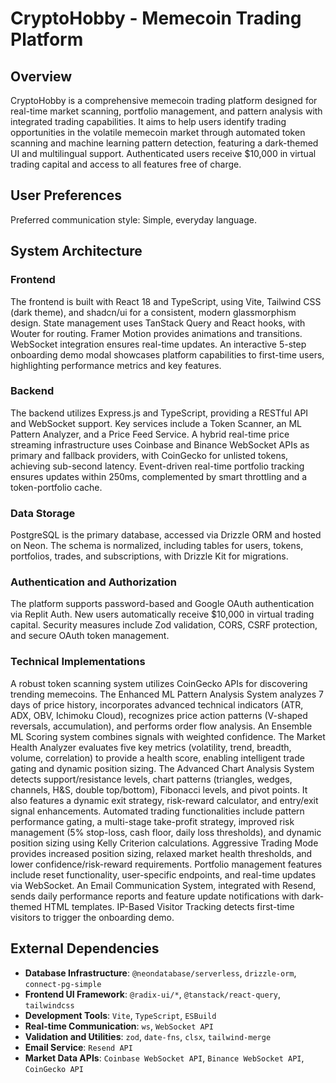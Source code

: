 # CryptoHobby - Memecoin Trading Platform

## Overview
CryptoHobby is a comprehensive memecoin trading platform designed for real-time market scanning, portfolio management, and pattern analysis with integrated trading capabilities. It aims to help users identify trading opportunities in the volatile memecoin market through automated token scanning and machine learning pattern detection, featuring a dark-themed UI and multilingual support. Authenticated users receive $10,000 in virtual trading capital and access to all features free of charge.

## User Preferences
Preferred communication style: Simple, everyday language.

## System Architecture

### Frontend
The frontend is built with React 18 and TypeScript, using Vite, Tailwind CSS (dark theme), and shadcn/ui for a consistent, modern glassmorphism design. State management uses TanStack Query and React hooks, with Wouter for routing. Framer Motion provides animations and transitions. WebSocket integration ensures real-time updates. An interactive 5-step onboarding demo modal showcases platform capabilities to first-time users, highlighting performance metrics and key features.

### Backend
The backend utilizes Express.js and TypeScript, providing a RESTful API and WebSocket support. Key services include a Token Scanner, an ML Pattern Analyzer, and a Price Feed Service. A hybrid real-time price streaming infrastructure uses Coinbase and Binance WebSocket APIs as primary and fallback providers, with CoinGecko for unlisted tokens, achieving sub-second latency. Event-driven real-time portfolio tracking ensures updates within 250ms, complemented by smart throttling and a token-portfolio cache.

### Data Storage
PostgreSQL is the primary database, accessed via Drizzle ORM and hosted on Neon. The schema is normalized, including tables for users, tokens, portfolios, trades, and subscriptions, with Drizzle Kit for migrations.

### Authentication and Authorization
The platform supports password-based and Google OAuth authentication via Replit Auth. New users automatically receive $10,000 in virtual trading capital. Security measures include Zod validation, CORS, CSRF protection, and secure OAuth token management.

### Technical Implementations
A robust token scanning system utilizes CoinGecko APIs for discovering trending memecoins. The Enhanced ML Pattern Analysis System analyzes 7 days of price history, incorporates advanced technical indicators (ATR, ADX, OBV, Ichimoku Cloud), recognizes price action patterns (V-shaped reversals, accumulation), and performs order flow analysis. An Ensemble ML Scoring system combines signals with weighted confidence. The Market Health Analyzer evaluates five key metrics (volatility, trend, breadth, volume, correlation) to provide a health score, enabling intelligent trade gating and dynamic position sizing. The Advanced Chart Analysis System detects support/resistance levels, chart patterns (triangles, wedges, channels, H&S, double top/bottom), Fibonacci levels, and pivot points. It also features a dynamic exit strategy, risk-reward calculator, and entry/exit signal enhancements. Automated trading functionalities include pattern performance gating, a multi-stage take-profit strategy, improved risk management (5% stop-loss, cash floor, daily loss thresholds), and dynamic position sizing using Kelly Criterion calculations. Aggressive Trading Mode provides increased position sizing, relaxed market health thresholds, and lower confidence/risk-reward requirements. Portfolio management features include reset functionality, user-specific endpoints, and real-time updates via WebSocket. An Email Communication System, integrated with Resend, sends daily performance reports and feature update notifications with dark-themed HTML templates. IP-Based Visitor Tracking detects first-time visitors to trigger the onboarding demo.

## External Dependencies

-   **Database Infrastructure**: `@neondatabase/serverless`, `drizzle-orm`, `connect-pg-simple`
-   **Frontend UI Framework**: `@radix-ui/*`, `@tanstack/react-query`, `tailwindcss`
-   **Development Tools**: `Vite`, `TypeScript`, `ESBuild`
-   **Real-time Communication**: `ws`, `WebSocket API`
-   **Validation and Utilities**: `zod`, `date-fns`, `clsx`, `tailwind-merge`
-   **Email Service**: `Resend API`
-   **Market Data APIs**: `Coinbase WebSocket API`, `Binance WebSocket API`, `CoinGecko API`